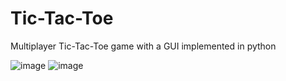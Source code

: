 # Tic-Tac-Toe
Multiplayer Tic-Tac-Toe game with a GUI implemented in python




![image](https://user-images.githubusercontent.com/36638116/125164814-c70e5b80-e1b1-11eb-801c-43a2d91d0a2e.png)
![image](https://user-images.githubusercontent.com/36638116/125164837-ef965580-e1b1-11eb-96e5-8024db371480.png)

